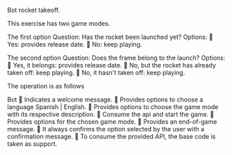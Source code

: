 Bot rocket takeoff.

This exercise has two game modes.

The first option
    Question: Has the rocket been launched yet?
    Options:
    🔹 Yes: provides release date.
    🔹 No: keep playing.

The second option
    Question: Does the frame belong to the launch?
    Options:
    🔹 Yes, it belongs: provides release date.
    🔹 No, but the rocket has already taken off: keep playing.
    🔹 No, it hasn't taken off: keep playing.
    
The operation is as follows

Bot
    🔹 Indicates a welcome message.
    🔹 Provides options to choose a language Spanish | English.
    🔹 Provides options to choose the game mode with its respective description.
    🔹 Consume the api and start the game.
    🔹 Provides options for the chosen game mode.
    🔹 Provides an end-of-game message.
    🔹 It always confirms the option selected by the user with a confirmation message.
    🔹 To consume the provided API, the base code is taken as support.
